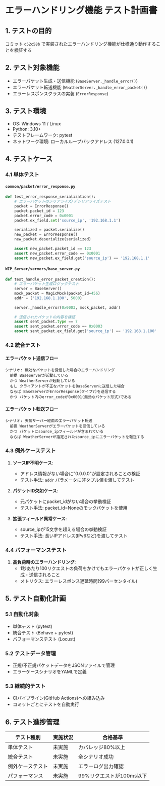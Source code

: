# エラーハンドリング機能 テスト計画書

## 1. テストの目的
コミット `d52c58b` で実装されたエラーハンドリング機能が仕様通り動作することを検証する

## 2. テスト対象機能
- エラーパケット生成・送信機能 (`BaseServer._handle_error()`)
- エラーパケット転送機能 (`WeatherServer._handle_error_packet()`)
- エラーレスポンスクラスの実装 (`ErrorResponse`)

## 3. テスト環境
- OS: Windows 11 / Linux
- Python: 3.10+
- テストフレームワーク: pytest
- ネットワーク環境: ローカルループバックアドレス (127.0.0.1)

## 4. テストケース

### 4.1 単体テスト

#### `common/packet/error_response.py`
```python
def test_error_response_serialization():
    # エラーパケットのシリアライズ/デシリアライズテスト
    packet = ErrorResponse()
    packet.packet_id = 123
    packet.error_code = 0x0001
    packet.ex_field.set('source_ip', '192.168.1.1')
    
    serialized = packet.serialize()
    new_packet = ErrorResponse()
    new_packet.deserialize(serialized)
    
    assert new_packet.packet_id == 123
    assert new_packet.error_code == 0x0001
    assert new_packet.ex_field.get('source_ip') == '192.168.1.1'
```

#### `WIP_Server/servers/base_server.py`
```python
def test_handle_error_packet_creation():
    # エラーパケット生成ロジックテスト
    server = BaseServer()
    mock_packet = MagicMock(packet_id=456)
    addr = ('192.168.1.100', 5000)
    
    server._handle_error(0x0003, mock_packet, addr)
    
    # 送信されたパケットの内容を検証
    assert sent_packet.type == 7
    assert sent_packet.error_code == 0x0003
    assert sent_packet.ex_field.get('source_ip') == '192.168.1.100'
```

### 4.2 統合テスト

#### エラーパケット送信フロー
```gherkin
シナリオ: 無効なパケットを受信した場合のエラーハンドリング
  前提 BaseServerが起動している
  かつ WeatherServerが起動している
  もし クライアントが不正なパケットをBaseServerに送信した場合
  ならば BaseServerがErrorResponse(タイプ7)を送信する
  かつ パケット内のerror_codeが0x0001(無効なパケット形式)である
```

#### エラーパケット転送フロー
```gherkin
シナリオ: 天気サーバー経由のエラーパケット転送
  前提 WeatherServerがエラーパケットを受信している
  かつ パケットにsource_ipフィールドが含まれている
  ならば WeatherServerが指定されたsource_ipにエラーパケットを転送する
```

### 4.3 例外ケーステスト

1. **ソースIP不明ケース**:
   - アドレス情報がない場合に"0.0.0.0"が設定されることの検証
   - テスト手法: `addr` パラメータに非タプル値を渡してテスト

2. **パケットID欠如ケース**:
   - 元パケットにpacket_idがない場合の挙動検証
   - テスト手法: packet_id=Noneのモックパケットを使用

3. **拡張フィールド異常ケース**:
   - source_ipが15文字を超える場合の挙動検証
   - テスト手法: 長いIPアドレス(IPv6など)を渡してテスト

### 4.4 パフォーマンステスト

1. **高負荷時のエラーハンドリング**:
   - 1秒あたり100リクエストの負荷をかけてもエラーパケットが正しく生成・送信されること
   - メトリクス: エラーレスポンス遅延時間(99パーセンタイル)

## 5. テスト自動化計画

### 5.1 自動化対象
- 単体テスト (pytest)
- 統合テスト (Behave + pytest)
- パフォーマンステスト (Locust)

### 5.2 テストデータ管理
- 正規/不正規パケットデータをJSONファイルで管理
- エラーケースシナリオをYAMLで定義

### 5.3 継続的テスト
- CIパイプライン(GitHub Actions)への組み込み
- コミットごとにテストを自動実行

## 6. テスト進捗管理
| テスト種別     | 実施状況 | 合格基準                     |
|---------------|----------|------------------------------|
| 単体テスト     | 未実施   | カバレッジ80%以上            |
| 統合テスト     | 未実施   | 全シナリオ成功               |
| 例外ケーステスト| 未実施   | エラーログ出力確認          |
| パフォーマンス | 未実施   | 99%リクエストが100ms以下    |